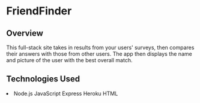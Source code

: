 # FriendFinder

## Overview

This full-stack site takes in results from your users' surveys, then compares their answers with those from other users. The app then displays the name and picture of the user with the best overall match.

## Technologies Used

<li>
  Node.js
  JavaScript
  Express
  Heroku
  HTML
</li>

